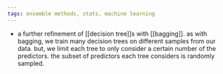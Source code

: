 ```yaml
---
tags: ensemble methods, stats, machine learning
---
```


- a further refinement of [[decision tree]]s with [[bagging]]. as with bagging, we train many decision trees on different samples from our data. but, we limit each tree to only consider a certain number of the predictors. the subset of predictors each tree considers is randomly sampled.